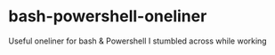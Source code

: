 # bash-powershell-oneliner
Useful oneliner for bash &amp; Powershell I stumbled across while working
